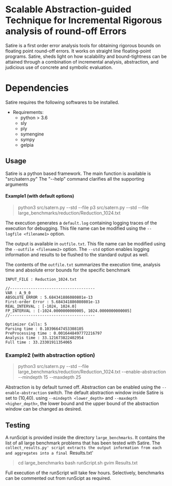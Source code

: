 # Scalable Abstraction-guided Technique for Incremental Rigorous analysis of round-off Errors

Satire is a first order error analysis tools for obtaining rigorous bounds on 
floating point round-off errors. It works on straight line floating-point programs.
Satire, sheds light on how scalability and bound-tightness can be attained through
a combination of incremental analysis,  abstraction, and judicious use of concrete 
and symbolic evaluation. 


# Dependencies

Satire requires the following softwares to be installed.

* Requirements:
	* python > 3.6
	* sly
	* ply
	* symengine
	* sympy
	* gelpia

## Usage

Satire is a python based framework. The main function is available is "src/satern.py"
The "--help" command clarifies all the supporting arguments

#### Example1 (with default options)
  > python3 src/satern.py --std --file p3 src/satern.py --std --file large_benchmarks/reduction/Reduction_1024.txt

 The execution generates a `default.log` containing logging traces of the execution for debugging. This file name can be modified using the `--logfile <filename1>` option.
 
 The output is available in `outfile.txt`. This file name can be modified using the `--outfile <filename2>` option.
 The `--std` option enables logging information and results to be flushed to the standard output as well.

 The contents of the `outfile.txt` summarizes the execution time, analysis time and absolute error bounds for the specific benchmark

	INPUT_FILE : Reduction_1024.txt
	
	//-------------------------------------
	VAR : A_9_0
	ABSOLUTE_ERROR : 5.684341886080801e-13
	First-order Error : 5.684341886080801e-13
	REAL_INTERVAL : [-1024, 1024.0]
	FP_INTERVAL : [-1024.0000000000005, 1024.0000000000005]
	//-------------------------------------
	
	Optimizer Calls: 5
	Parsing time : 0.10396647453308105
	PreProcessing time : 0.0016448497772216797
	Analysis time : 33.121673822402954
	Full time : 33.23301911354065


### Example2 (with abstraction option)
  > python3 src/satern.py --std --file large_benchmarks/reduction/Reduction_1024.txt --enable-abstraction --mindepth 15 --maxdepth 25

  Abstraction is by default turned off. Abstraction can be enabled using the  `--enable-abstraction` switch. 
  The default abstraction window inside Satire is set to (10,40). using `--mindepth <lower_depth>` and `--maxdepth <higher_depth>`, the lower bound
  and the upper bound of the abstraction window can be changed as desired.


## Testing
 A runScipt is provided inside the directory `large_benchmarks`. It contains the list of all
 large benchmark problems that has been tested with Satire. The `collect_results.py' script extracts the
 output information from each and aggregates into a final `Results.txt'

 > cd large_benchmarks
  bash runScript.sh
  gvim Results.txt

 Full execution of the runScript will take few hours. Selectively, benchmarks can be commented out from runScipt as required.
